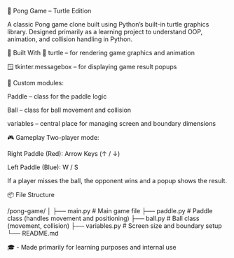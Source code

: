 🏓 Pong Game – Turtle Edition

A classic Pong game clone built using Python’s built-in turtle graphics library.
Designed primarily as a learning project to understand OOP, animation, and collision handling in Python.

🧰 Built With
🐢 turtle – for rendering game graphics and animation

🪟 tkinter.messagebox – for displaying game result popups


🧩 Custom modules:

Paddle – class for the paddle logic

Ball – class for ball movement and collision

variables – central place for managing screen and boundary dimensions


🎮 Gameplay
Two-player mode:

Right Paddle (Red): Arrow Keys (↑ / ↓)

Left Paddle (Blue): W / S

If a player misses the ball, the opponent wins and a popup shows the result.

📦 File Structure

/pong-game/
│
├── main.py              # Main game file
├── paddle.py            # Paddle class (handles movement and positioning)
├── ball.py              # Ball class (movement, collision)
├── variables.py         # Screen size and boundary setup
└── README.md


🎓 - Made primarily for learning purposes and internal use
